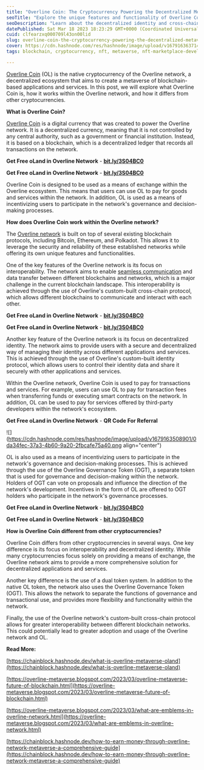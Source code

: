 ```yaml
---
title: "Overline Coin: The Cryptocurrency Powering the Decentralized Metaverse of the Overline Network"
seoTitle: "Explore the unique features and functionality of Overline Coin, the na"
seoDescription: "Learn about the decentralized identity and cross-chain interoperability offered by the Overline network, and discover how Overline Coin differs from other c"
datePublished: Sat Mar 18 2023 18:23:29 GMT+0000 (Coordinated Universal Time)
cuid: clfearzxq000709l43on00lid
slug: overline-coin-the-cryptocurrency-powering-the-decentralized-metaverse-of-the-overline-network
cover: https://cdn.hashnode.com/res/hashnode/image/upload/v1679163637145/af2809f8-10ef-40be-a2b6-daa953b5f52a.jpeg
tags: blockchain, cryptocurrency, nft, metaverse, nft-marketplace-development-nft-marketplace-nft-marketplace-development-nft-marketplace-development-company-nft-marketplace-development-service-non-fungible-tokens

---
```


[Overline Coin](http://bit.ly/3S04BC0) (OL) is the native cryptocurrency of the Overline network, a decentralized ecosystem that aims to create a metaverse of blockchain-based applications and services. In this post, we will explore what Overline Coin is, how it works within the Overline network, and how it differs from other cryptocurrencies.

**What is Overline Coin?**

[Overline Coin](http://bit.ly/3S04BC0) is a digital currency that was created to power the Overline network. It is a decentralized currency, meaning that it is not controlled by any central authority, such as a government or financial institution. Instead, it is based on a blockchain, which is a decentralized ledger that records all transactions on the network.

**Get Free oLand in Overline Network** - [**bit.ly/3S04BC0**](http://bit.ly/3S04BC0)

**Get Free oLand in Overline Network** - [**bit.ly/3S04BC0**](http://bit.ly/3S04BC0)

Overline Coin is designed to be used as a means of exchange within the Overline ecosystem. This means that users can use OL to pay for goods and services within the network. In addition, OL is used as a means of incentivizing users to participate in the network's governance and decision-making processes.

**How does Overline Coin work within the Overline network?**

The [Overline network](https://chainblock.hashnode.dev/how-to-earn-money-through-overline-network-metaverse-a-comprehensive-guide) is built on top of several existing blockchain protocols, including Bitcoin, Ethereum, and Polkadot. This allows it to leverage the security and reliability of these established networks while offering its own unique features and functionalities.

One of the key features of the Overline network is its focus on interoperability. The network aims to enable [seamless communication](https://overline-metaverse.blogspot.com/2023/03/overline-metaverse-future-of-blockchain.html) and data transfer between different blockchains and networks, which is a major challenge in the current blockchain landscape. This interoperability is achieved through the use of Overline's custom-built cross-chain protocol, which allows different blockchains to communicate and interact with each other.

**Get Free oLand in Overline Network** - [**bit.ly/3S04BC0**](http://bit.ly/3S04BC0)

**Get Free oLand in Overline Network** - [**bit.ly/3S04BC0**](http://bit.ly/3S04BC0)

Another key feature of the Overline network is its focus on decentralized identity. The network aims to provide users with a secure and decentralized way of managing their identity across different applications and services. This is achieved through the use of Overline's custom-built identity protocol, which allows users to control their identity data and share it securely with other applications and services.

Within the Overline network, Overline Coin is used to pay for transactions and services. For example, users can use OL to pay for transaction fees when transferring funds or executing smart contracts on the network. In addition, OL can be used to pay for services offered by third-party developers within the network's ecosystem.

**Get Free oLand in Overline Network** - **QR Code For Referral**

![](https://cdn.hashnode.com/res/hashnode/image/upload/v1679163508901/0da34fec-37a3-4b60-9a20-2fbcafe75a40.png align="center")

OL is also used as a means of incentivizing users to participate in the network's governance and decision-making processes. This is achieved through the use of the Overline Governance Token (OGT), a separate token that is used for governance and decision-making within the network. Holders of OGT can vote on proposals and influence the direction of the network's development. Incentives in the form of OL are offered to OGT holders who participate in the network's governance processes.

**Get Free oLand in Overline Network** - [**bit.ly/3S04BC0**](http://bit.ly/3S04BC0)

**Get Free oLand in Overline Network** - [**bit.ly/3S04BC0**](http://bit.ly/3S04BC0)

**How is Overline Coin different from other cryptocurrencies?**

Overline Coin differs from other cryptocurrencies in several ways. One key difference is its focus on interoperability and decentralized identity. While many cryptocurrencies focus solely on providing a means of exchange, the Overline network aims to provide a more comprehensive solution for decentralized applications and services.

Another key difference is the use of a dual token system. In addition to the native OL token, the network also uses the Overline Governance Token (OGT). This allows the network to separate the functions of governance and transactional use, and provides more flexibility and functionality within the network.

Finally, the use of the Overline network's custom-built cross-chain protocol allows for greater interoperability between different blockchain networks. This could potentially lead to greater adoption and usage of the Overline network and OL.

**Read More:**

[https://chainblock.hashnode.dev/what-is-overline-metaverse-oland](https://chainblock.hashnode.dev/what-is-overline-metaverse-oland)

[https://overline-metaverse.blogspot.com/2023/03/overline-metaverse-future-of-blockchain.html](https://overline-metaverse.blogspot.com/2023/03/overline-metaverse-future-of-blockchain.html)

[https://overline-metaverse.blogspot.com/2023/03/what-are-emblems-in-overline-network.html](https://overline-metaverse.blogspot.com/2023/03/what-are-emblems-in-overline-network.html)

[https://chainblock.hashnode.dev/how-to-earn-money-through-overline-network-metaverse-a-comprehensive-guide](https://chainblock.hashnode.dev/how-to-earn-money-through-overline-network-metaverse-a-comprehensive-guide)